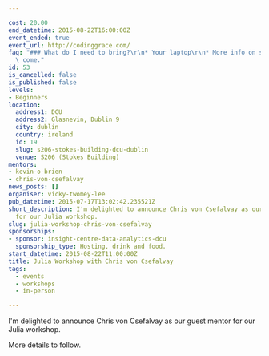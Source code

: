 ```yaml
---

cost: 20.00
end_datetime: 2015-08-22T16:00:00Z
event_ended: true
event_url: http://codinggrace.com/
faq: "### What do I need to bring?\r\n* Your laptop\r\n* More info on setting up to\
  \ come."
id: 53
is_cancelled: false
is_published: false
levels:
- Beginners
location:
  address1: DCU
  address2: Glasnevin, Dublin 9
  city: dublin
  country: ireland
  id: 19
  slug: s206-stokes-building-dcu-dublin
  venue: S206 (Stokes Building)
mentors:
- kevin-o-brien
- chris-von-csefalvay
news_posts: []
organiser: vicky-twomey-lee
pub_datetime: 2015-07-17T13:02:42.235521Z
short_description: I'm delighted to announce Chris von Csefalvay as our guest mentor
  for our Julia workshop.
slug: julia-workshop-chris-von-csefalvay
sponsorships:
- sponsor: insight-centre-data-analytics-dcu
  sponsorship_type: Hosting, drink and food.
start_datetime: 2015-08-22T11:00:00Z
title: Julia Workshop with Chris von Csefalvay
tags:
  - events
  - workshops
  - in-person

---
```


I'm delighted to announce Chris von Csefalvay as our guest mentor for our Julia workshop.

More details to follow.